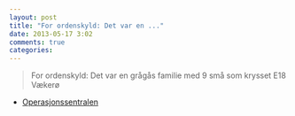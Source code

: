 ```yaml
---
layout: post
title: "For ordenskyld: Det var en ..."
date: 2013-05-17 3:02
comments: true
categories: 
---
```

> For ordenskyld: Det var en grågås familie med 9 små som krysset E18 Vækerø
- [Operasjonssentralen](http://twitter.com/oslopolitiops/statuses/335334464924307456)
